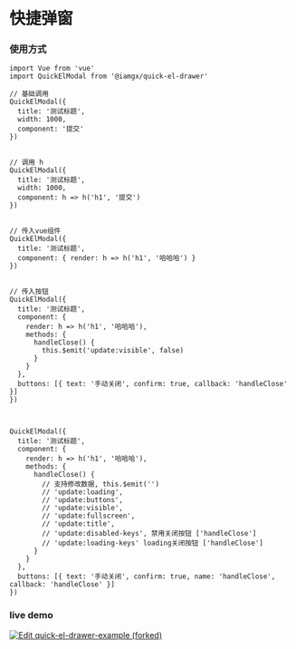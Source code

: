 # 快捷弹窗

### 使用方式

```vue
import Vue from 'vue'
import QuickElModal from '@iamgx/quick-el-drawer'

// 基础调用
QuickElModal({
  title: '测试标题',
  width: 1000,
  component: '提交'
})


// 调用 h
QuickElModal({
  title: '测试标题',
  width: 1000,
  component: h => h('h1', '提交')
})


// 传入vue组件
QuickElModal({
  title: '测试标题',
  component: { render: h => h('h1', '哈哈哈') }
})


// 传入按钮
QuickElModal({
  title: '测试标题',
  component: {
    render: h => h('h1', '哈哈哈'),
    methods: {
      handleClose() {
        this.$emit('update:visible', false)
      }
    }
  },
  buttons: [{ text: '手动关闭', confirm: true, callback: 'handleClose' }]
})



QuickElModal({
  title: '测试标题',
  component: {
    render: h => h('h1', '哈哈哈'),
    methods: {
      handleClose() {
        // 支持修改数据, this.$emit('')
        // 'update:loading',
        // 'update:buttons',
        // 'update:visible',
        // 'update:fullscreen',
        // 'update:title',
        // 'update:disabled-keys', 禁用关闭按钮 ['handleClose']
        // 'update:loading-keys' loading关闭按钮 ['handleClose']
      }
    }
  },
  buttons: [{ text: '手动关闭', confirm: true, name: 'handleClose', callback: 'handleClose' }]
})

```


### live demo

[![Edit quick-el-drawer-example (forked)](https://codesandbox.io/static/img/play-codesandbox.svg)](https://codesandbox.io/s/quick-el-drawer-example-forked-vpcogq?fontsize=14&hidenavigation=1&theme=dark)